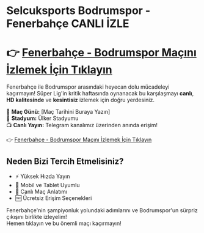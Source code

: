 # Selcuksports Bodrumspor - Fenerbahçe CANLI İZLE

# 👉 [Fenerbahçe - Bodrumspor Maçını İzlemek İçin Tıklayın](https://t.me/selcukspoorts)

Fenerbahçe ile Bodrumspor arasındaki heyecan dolu mücadeleyi kaçırmayın! Süper Lig'in kritik haftasında oynanacak bu karşılaşmayı **canlı**, **HD kalitesinde** ve **kesintisiz** izlemek için doğru yerdesiniz.

📅 **Maç Günü:** [Maç Tarihini Buraya Yazın]  
📍 **Stadyum:** Ülker Stadyumu  
📺 **Canlı Yayın:** Telegram kanalımız üzerinden anında erişim!

 👉 [Fenerbahçe - Bodrumspor Maçını İzlemek İçin Tıklayın](https://t.me/selcukspoorts)

## Neden Bizi Tercih Etmelisiniz?

- ⚡ Yüksek Hızda Yayın  
- 📱 Mobil ve Tablet Uyumlu  
- 💬 Canlı Maç Anlatımı  
- 🆓 Ücretsiz Erişim Seçenekleri

Fenerbahçe'nin şampiyonluk yolundaki adımlarını ve Bodrumspor'un sürpriz çıkışını birlikte izleyelim!  
Hemen tıklayın ve bu önemli maçı kaçırmayın!
